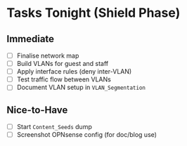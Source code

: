 # Tasks Tonight (Shield Phase)

## Immediate
- [ ] Finalise network map
- [ ] Build VLANs for guest and staff
- [ ] Apply interface rules (deny inter-VLAN)
- [ ] Test traffic flow between VLANs
- [ ] Document VLAN setup in `VLAN_Segmentation`

## Nice-to-Have
- [ ] Start `Content_Seeds` dump
- [ ] Screenshot OPNsense config (for doc/blog use)
